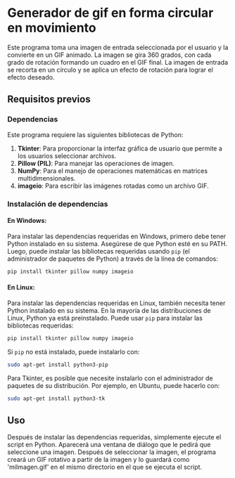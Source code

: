 # Generador de gif en forma circular en movimiento
Este programa toma una imagen de entrada seleccionada por el usuario y la convierte en un GIF animado. La imagen se gira 360 grados, con cada grado de rotación formando un cuadro en el GIF final. La imagen de entrada se recorta en un círculo y se aplica un efecto de rotación para lograr el efecto deseado.

## Requisitos previos

### Dependencias

Este programa requiere las siguientes bibliotecas de Python:

1. **Tkinter**: Para proporcionar la interfaz gráfica de usuario que permite a los usuarios seleccionar archivos.
2. **Pillow (PIL)**: Para manejar las operaciones de imagen.
3. **NumPy**: Para el manejo de operaciones matemáticas en matrices multidimensionales.
4. **imageio**: Para escribir las imágenes rotadas como un archivo GIF.

### Instalación de dependencias

#### En Windows:

Para instalar las dependencias requeridas en Windows, primero debe tener Python instalado en su sistema. Asegúrese de que Python esté en su PATH. Luego, puede instalar las bibliotecas requeridas usando `pip` (el administrador de paquetes de Python) a través de la línea de comandos:

```sh
pip install tkinter pillow numpy imageio
```

#### En Linux:

Para instalar las dependencias requeridas en Linux, también necesita tener Python instalado en su sistema. En la mayoría de las distribuciones de Linux, Python ya está preinstalado. Puede usar `pip` para instalar las bibliotecas requeridas:

```sh
pip install tkinter pillow numpy imageio
```

Si `pip` no está instalado, puede instalarlo con:

```sh
sudo apt-get install python3-pip
```

Para Tkinter, es posible que necesite instalarlo con el administrador de paquetes de su distribución. Por ejemplo, en Ubuntu, puede hacerlo con:

```sh
sudo apt-get install python3-tk
```

## Uso

Después de instalar las dependencias requeridas, simplemente ejecute el script en Python. Aparecerá una ventana de diálogo que le pedirá que seleccione una imagen. Después de seleccionar la imagen, el programa creará un GIF rotativo a partir de la imagen y lo guardará como 'miImagen.gif' en el mismo directorio en el que se ejecuta el script.
